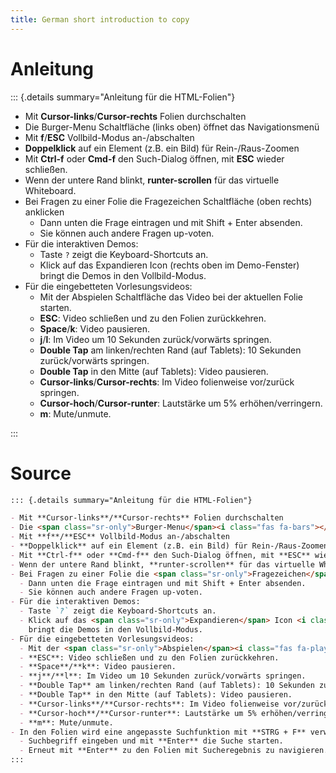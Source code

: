 ```yaml
---
title: German short introduction to copy
---
```


# Anleitung

::: {.details summary="Anleitung für die HTML-Folien"}

- Mit **Cursor-links**/**Cursor-rechts** Folien durchschalten
- Die <span class="sr-only">Burger-Menu</span><i class="fas fa-bars"></i> Schaltfläche (links oben) öffnet das Navigationsmenü
- Mit **f**/**ESC** Vollbild-Modus an-/abschalten
- **Doppelklick** auf ein Element (z.B. ein Bild) für Rein-/Raus-Zoomen
- Mit **Ctrl-f** oder **Cmd-f** den Such-Dialog öffnen, mit **ESC** wieder schließen.
- Wenn der untere Rand blinkt, **runter-scrollen** für das virtuelle Whiteboard.
- Bei Fragen zu einer Folie die <span class="sr-only">Fragezeichen</span><span style='display: inline-grid; grid-template-areas: "icons"; justify-items: center; align-items: center;'><i class="fas fa-message" style="grid-area: icons;"></i><i class="fas fa-question" style="grid-area: icons; color: var(--background-color); font-size: 75%;"></i></span> Schaltfläche (oben rechts) anklicken
  - Dann unten die Frage eintragen und mit Shift + Enter absenden.
  - Sie können auch andere Fragen up-voten.
- Für die interaktiven Demos:
  - Taste `?` zeigt die Keyboard-Shortcuts an.
  - Klick auf das <span class="sr-only">Expandieren</span> Icon <i class="fas fa-expand-arrows-alt"></i> (rechts oben im Demo-Fenster) 
    bringt die Demos in den Vollbild-Modus.
- Für die eingebetteten Vorlesungsvideos:
  - Mit der <span class="sr-only">Abspielen</span><i class="fas fa-play"></i> Schaltfläche das Video bei der aktuellen Folie starten.
  - **ESC**: Video schließen und zu den Folien zurückkehren.
  - **Space**/**k**: Video pausieren.
  - **j**/**l**: Im Video um 10 Sekunden zurück/vorwärts springen.
  - **Double Tap** am linken/rechten Rand (auf Tablets): 10 Sekunden zurück/vorwärts springen.
  - **Double Tap** in den Mitte (auf Tablets): Video pausieren.
  - **Cursor-links**/**Cursor-rechts**: Im Video folienweise vor/zurück springen.
  - **Cursor-hoch**/**Cursor-runter**: Lautstärke um 5% erhöhen/verringern.
  - **m**: Mute/unmute.

:::

# Source

``` {.markdown style="text-align: left;"}
::: {.details summary="Anleitung für die HTML-Folien"}

- Mit **Cursor-links**/**Cursor-rechts** Folien durchschalten
- Die <span class="sr-only">Burger-Menu</span><i class="fas fa-bars"></i> Schaltfläche (links oben) öffnet das Navigationsmenü
- Mit **f**/**ESC** Vollbild-Modus an-/abschalten
- **Doppelklick** auf ein Element (z.B. ein Bild) für Rein-/Raus-Zoomen
- Mit **Ctrl-f** oder **Cmd-f** den Such-Dialog öffnen, mit **ESC** wieder schließen.
- Wenn der untere Rand blinkt, **runter-scrollen** für das virtuelle Whiteboard.
- Bei Fragen zu einer Folie die <span class="sr-only">Fragezeichen</span><span style='display: inline-grid; grid-template-areas: "icons"; justify-items: center; align-items: center;'><i class="fas fa-message" style="grid-area: icons;"></i><i class="fas fa-question" style="grid-area: icons; color: var(--background-color); font-size: 75%;"></i></span> Schaltfläche (oben rechts) anklicken
  - Dann unten die Frage eintragen und mit Shift + Enter absenden.
  - Sie können auch andere Fragen up-voten.
- Für die interaktiven Demos:
  - Taste `?` zeigt die Keyboard-Shortcuts an.
  - Klick auf das <span class="sr-only">Expandieren</span> Icon <i class="fas fa-expand-arrows-alt"></i> (rechts oben im Demo-Fenster) 
    bringt die Demos in den Vollbild-Modus.
- Für die eingebetteten Vorlesungsvideos:
  - Mit der <span class="sr-only">Abspielen</span><i class="fas fa-play"></i> Schaltfläche das Video bei der aktuellen Folie starten.
  - **ESC**: Video schließen und zu den Folien zurückkehren.
  - **Space**/**k**: Video pausieren.
  - **j**/**l**: Im Video um 10 Sekunden zurück/vorwärts springen.
  - **Double Tap** am linken/rechten Rand (auf Tablets): 10 Sekunden zurück/vorwärts springen.
  - **Double Tap** in den Mitte (auf Tablets): Video pausieren.
  - **Cursor-links**/**Cursor-rechts**: Im Video folienweise vor/zurück springen.
  - **Cursor-hoch**/**Cursor-runter**: Lautstärke um 5% erhöhen/verringern.
  - **m**: Mute/unmute.
- In den Folien wird eine angepasste Suchfunktion mit **STRG + F** verwendet.
  - Suchbegriff eingeben und mit **Enter** die Suche starten.
  - Erneut mit **Enter** zu den Folien mit Sucheregebnis zu navigieren. 
:::
```

